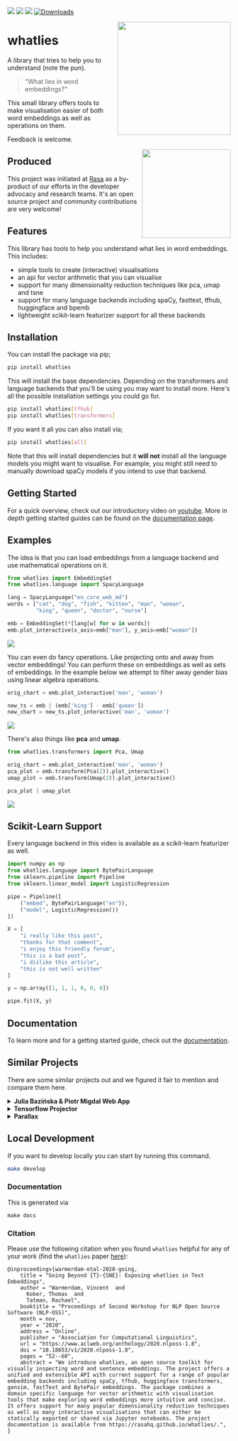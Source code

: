 ![](https://img.shields.io/pypi/v/whatlies)
![](https://img.shields.io/pypi/pyversions/whatlies)
![](https://img.shields.io/github/license/rasahq/whatlies)
[![Downloads](https://pepy.tech/badge/whatlies)](https://pepy.tech/project/whatlies)

<img src="docs/logo.png" width=255 height=255 align="right">

# whatlies

A library that tries to help you to understand (note the pun).

> "What lies in word embeddings?"

This small library offers tools to make visualisation easier of both
word embeddings as well as operations on them.

Feedback is welcome.

<img src="docs/square-logo.svg" width=200 height=200 align="right">

## Produced

This project was initiated at [Rasa](https://rasa.com) as a by-product of
our efforts in the developer advocacy and research teams. It's an open source project
and community contributions are very welcome!

## Features

This library has tools to help you understand what lies in word embeddings. This includes:

- simple tools to create (interactive) visualisations
- an api for vector arithmetic that you can visualise
- support for many dimensionality reduction techniques like pca, umap and tsne
- support for many language backends including spaCy, fasttext, tfhub, huggingface and bpemb
- lightweight scikit-learn featurizer support for all these backends

## Installation

You can install the package via pip;

```bash
pip install whatlies
```

This will install the base dependencies. Depending on the
transformers and language backends that you'll be using you
may want to install more. Here's all the possible installation
settings you could go for.

```bash
pip install whatlies[tfhub]
pip install whatlies[transformers]
```

If you want it all you can also install via;

```bash
pip install whatlies[all]
```

Note that this will install dependencies but it
**will not** install all the language models you might
want to visualise. For example, you might still
need to manually download spaCy models if you intend
to use that backend.

## Getting Started

For a quick overview, check out our introductory video on
[youtube](https://www.youtube.com/watch?v=FwkwC7IJWO0&list=PL75e0qA87dlG-za8eLI6t0_Pbxafk-cxb&index=9&t=0s). More
in depth getting started guides can be found on the [documentation page](https://rasahq.github.io/whatlies/).

## Examples

The idea is that you can load embeddings from a language backend
and use mathematical operations on it.

```python
from whatlies import EmbeddingSet
from whatlies.language import SpacyLanguage

lang = SpacyLanguage("en_core_web_md")
words = ["cat", "dog", "fish", "kitten", "man", "woman",
         "king", "queen", "doctor", "nurse"]

emb = EmbeddingSet(*[lang[w] for w in words])
emb.plot_interactive(x_axis=emb["man"], y_axis=emb["woman"])
```

![](docs/gif-zero.gif)

You can even do fancy operations. Like projecting onto and away
from vector embeddings! You can perform these on embeddings as
well as sets of embeddings.  In the example below we attempt
to filter away gender bias using linear algebra operations.

```python
orig_chart = emb.plot_interactive('man', 'woman')

new_ts = emb | (emb['king'] - emb['queen'])
new_chart = new_ts.plot_interactive('man', 'woman')
```

![](docs/gif-one.gif)

There's also things like **pca** and **umap**.

```python
from whatlies.transformers import Pca, Umap

orig_chart = emb.plot_interactive('man', 'woman')
pca_plot = emb.transform(Pca(2)).plot_interactive()
umap_plot = emb.transform(Umap(2)).plot_interactive()

pca_plot | umap_plot
```

![](docs/gif-two.gif)

## Scikit-Learn Support

Every language backend in this video is available as a scikit-learn featurizer as well.

```python
import numpy as np
from whatlies.language import BytePairLanguage
from sklearn.pipeline import Pipeline
from sklearn.linear_model import LogisticRegression

pipe = Pipeline([
    ("embed", BytePairLanguage("en")),
    ("model", LogisticRegression())
])

X = [
    "i really like this post",
    "thanks for that comment",
    "i enjoy this friendly forum",
    "this is a bad post",
    "i dislike this article",
    "this is not well written"
]

y = np.array([1, 1, 1, 0, 0, 0])

pipe.fit(X, y)
```

## Documentation

To learn more and for a getting started guide, check out the [documentation](https://rasahq.github.io/whatlies/).

## Similar Projects

There are some similar projects out and we figured it fair to mention and compare them here.

<details>
  <summary><b>Julia Bazińska & Piotr Migdal Web App</b></summary>
    <p>The original inspiration for this project came from <a href="https://lamyiowce.github.io/word2viz/">this web app</a>
    and <a href="https://www.youtube.com/watch?v=AGgCqpouKSs">this pydata talk</a>. It is a web app that takes a
    while to load but it is really fun to play with. The goal of this project is to make it easier to make similar
    charts from jupyter using different language backends.</p>
</details>

<details>
    <summary><b>Tensorflow Projector</b></summary>
    <p>From google there's the <a href="https://projector.tensorflow.org/">tensorflow projector project</a>. It offers
    highly interactive 3d visualisations as well as some transformations via tensorboard.</p>
    <ul>
    <li>The tensorflow projector will create projections in tensorboard, which you can also load
    into jupyter notebook but whatlies makes visualisations directly.</li>
    <li>The tensorflow projector supports interactive 3d visuals, which whatlies currently doesn't.</li>
    <li>Whatlies offers lego bricks that you can chain together to get a visualisation started. This
    also means that you're more flexible when it comes to transforming data before visualising it.</li>
    </ul>
</details>

<details>
    <summary><b>Parallax</b></summary>
    <p>From Uber AI Labs there's <a href="https://github.com/uber-research/parallax">parallax</a> which is described
    in a paper <a href="https://arxiv.org/abs/1905.12099">here</a>. There's a common mindset in the two tools;
    the goal is to use arbitrary user defined projections to understand embedding spaces better.
    That said, some differences that are worth to mention.</p>
    <ul>
    <li>It relies on bokeh as a visualisation backend and offers a lot of visualisation types
    (like radar plots). Whatlies uses altair and tries to stick to simple scatter charts.
    Altair can export interactive html/svg but it will not scale as well if you've drawing
    many points at the same time.</li>
    <li>Parallax is meant to be run as a stand-alone app from the command line while Whatlies is
    meant to be run from the jupyter notebook.</li>
    <li>Parallax gives a full user interface while Whatlies offers lego bricks that you can chain
    together to get a visualisation started.</li>
    <li>Whatlies relies on language backends (like spaCy, huggingface) to fetch word embeddings.
    Parallax allows you to instead fetch raw files on disk.</li>
    <li>Parallax has been around for a while, Whatlies is more new and therefore more experimental.</li>
    </ul>
</details>

## Local Development

If you want to develop locally you can start by running this command.

```bash
make develop
```

### Documentation

This is generated via

```
make docs
```

### Citation
Please use the following citation when you found `whatlies` helpful for any of your work (find the `whatlies` paper [here](https://www.aclweb.org/anthology/2020.nlposs-1.8)):
```
@inproceedings{warmerdam-etal-2020-going,
    title = "Going Beyond {T}-{SNE}: Exposing whatlies in Text Embeddings",
    author = "Warmerdam, Vincent  and
      Kober, Thomas  and
      Tatman, Rachael",
    booktitle = "Proceedings of Second Workshop for NLP Open Source Software (NLP-OSS)",
    month = nov,
    year = "2020",
    address = "Online",
    publisher = "Association for Computational Linguistics",
    url = "https://www.aclweb.org/anthology/2020.nlposs-1.8",
    doi = "10.18653/v1/2020.nlposs-1.8",
    pages = "52--60",
    abstract = "We introduce whatlies, an open source toolkit for visually inspecting word and sentence embeddings. The project offers a unified and extensible API with current support for a range of popular embedding backends including spaCy, tfhub, huggingface transformers, gensim, fastText and BytePair embeddings. The package combines a domain specific language for vector arithmetic with visualisation tools that make exploring word embeddings more intuitive and concise. It offers support for many popular dimensionality reduction techniques as well as many interactive visualisations that can either be statically exported or shared via Jupyter notebooks. The project documentation is available from https://rasahq.github.io/whatlies/.",
}
```
